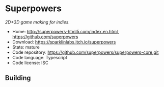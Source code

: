 # Superpowers

_2D+3D game making for indies._

- Home: http://superpowers-html5.com/index.en.html, https://github.com/superpowers
- Download: https://sparklinlabs.itch.io/superpowers
- State: mature
- Code repository: https://github.com/superpowers/superpowers-core.git
- Code language: Typescript
- Code license: ISC

## Building
